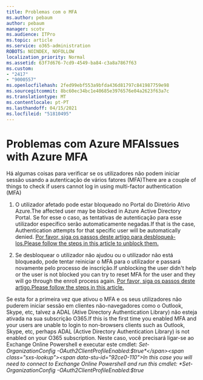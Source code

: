 ```yaml
---
title: Problemas com o MFA
ms.author: pebaum
author: pebaum
manager: scotv
ms.audience: ITPro
ms.topic: article
ms.service: o365-administration
ROBOTS: NOINDEX, NOFOLLOW
localization_priority: Normal
ms.assetid: 63f7d676-7cd9-4549-ba84-c3a8a7867f63
ms.custom:
- "2417"
- "9000557"
ms.openlocfilehash: 2fed99ebf553a9bfda436d81797c841987759e98
ms.sourcegitcommit: 8bc60ec34bc1e40685e3976576e04a2623f63a7c
ms.translationtype: MT
ms.contentlocale: pt-PT
ms.lasthandoff: 04/15/2021
ms.locfileid: "51810495"
---
```

# <a name="issues-with-azure-mfa"></a><span data-ttu-id="92ce0-102">Problemas com Azure MFA</span><span class="sxs-lookup"><span data-stu-id="92ce0-102">Issues with Azure MFA</span></span>
<span data-ttu-id="92ce0-103">Há algumas coisas para verificar se os utilizadores não podem iniciar sessão usando a autenticação de vários fatores (MFA)</span><span class="sxs-lookup"><span data-stu-id="92ce0-103">There are a couple of things to check if users cannot log in using multi-factor authentication (MFA)</span></span>

1. <span data-ttu-id="92ce0-104">O utilizador afetado pode estar bloqueado no Portal do Diretório Ativo Azure.</span><span class="sxs-lookup"><span data-stu-id="92ce0-104">The affected user may be blocked in Azure Active Directory Portal.</span></span> <span data-ttu-id="92ce0-105">Se for esse o caso, as tentativas de autenticação para esse utilizador específico serão automaticamente negadas.</span><span class="sxs-lookup"><span data-stu-id="92ce0-105">If that is the case, Authentication attempts for that specific user will be automatically denied.</span></span> [<span data-ttu-id="92ce0-106">Por favor, siga os passos deste artigo para desbloqueá-los.</span><span class="sxs-lookup"><span data-stu-id="92ce0-106">Please follow the steps in this article to unblock them.</span></span>](https://docs.microsoft.com/azure/active-directory/authentication/howto-mfa-mfasettings#block-and-unblock-users)

2. <span data-ttu-id="92ce0-107">Se desbloquear o utilizador não ajudou ou o utilizador não está bloqueado, pode tentar reiniciar o MFA para o utilizador e passará novamente pelo processo de inscrição.</span><span class="sxs-lookup"><span data-stu-id="92ce0-107">If unblocking the user didn't help or the user is not blocked you can try to reset MFA for the user and they will go through the enroll process again.</span></span> [<span data-ttu-id="92ce0-108">Por favor, siga os passos deste artigo.</span><span class="sxs-lookup"><span data-stu-id="92ce0-108">Please follow the steps in this article.</span></span>](https://docs.microsoft.com/azure/active-directory/authentication/howto-mfa-userdevicesettings#require-users-to-provide-contact-methods-again)

<span data-ttu-id="92ce0-109">Se esta for a primeira vez que ativou o MFA e os seus utilizadores não puderem iniciar sessão em clientes não-navegadores como o Outlook, Skype, etc, talvez a ADAL (Ative Directory Authentication Library) não esteja ativada na sua subscrição O365.</span><span class="sxs-lookup"><span data-stu-id="92ce0-109">If this is the first time you enabled MFA and your users are unable to login to non-browsers clients such as Outlook, Skype, etc, perhaps ADAL (Active Directory Authentication Library) is not enabled on your O365 subscription.</span></span> <span data-ttu-id="92ce0-110">Neste caso, você precisará ligar-se ao Exchange Online Powershell e executar este cmdlet:  *Set-OrganizationConfig -OAuth2ClientProfileEnabled:$true*</span><span class="sxs-lookup"><span data-stu-id="92ce0-110">In this case you will need to connect to Exchange Online Powershell and run this cmdlet:  *Set-OrganizationConfig -OAuth2ClientProfileEnabled:$true*</span></span>